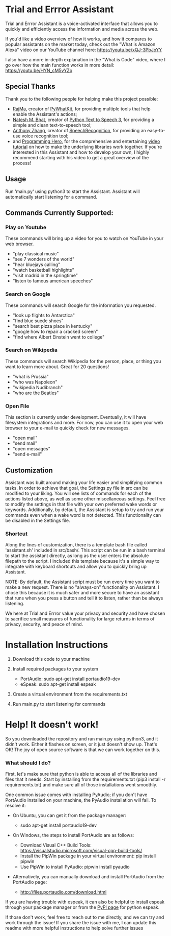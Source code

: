 # Trial and Errror Assistant

Trial and Errror Assistant is a voice-activated interface that allows you to quickly and efficiently access the information and media across the web.

If you'd like a video overview of how it works, and how it compares to popular assistants on the market today, check out the "What is Amazon Alexa" video on our YouTube channel here: https://youtu.be/xQJ-3PbJoYY

I also have a more in-depth explanation in the "What is Code" video, where I go over how the main function works in more detail: https://youtu.be/HYN_cM5vYZo

## Special Thanks

Thank you to the following people for helping make this project possible:
* [RajMa](https://pypi.org/user/RajMa/), creator of [PyWhatKit](https://pypi.org/project/pywhatkit/), for providing multiple tools that help enable the Assistant's actions;
* [Natesh M. Bhat](https://pypi.org/user/nateshmbhat/), creator of [Python Text to Speech 3](https://pypi.org/project/pyttsx3/), for providing a simple and clean text-to-speech tool;
* [Anthony Zhang](https://pypi.org/user/Anthony.Zhang/), creator of [SpeechRecognition](https://pypi.org/project/SpeechRecognition/), for providing an easy-to-use voice recognition tool;
* and [Programming Hero](https://www.youtube.com/channel/UCStj-ORBZ7TGK1FwtGAUgbQ), for the comprehensive and entertaining [video tutorial](https://www.youtube.com/watch?v=AWvsXxDtEkU) on how to make the underlying libraries work together. If you're interested in this Assistant and how to develop your own, I highly recommend starting with his video to get a great overview of the process!

## Usage

Run 'main.py' using python3 to start the Assistant. 
Assistant will automatically start listening for a command.

## Commands Currently Supported:

### Play on Youtube
These commands will bring up a video for you to watch on YouTube in your web browser.

* "play classical music"
* "see 7 wonders of the world"
* "hear bluejays calling"
* "watch basketball highlights"
* "visit madrid in the springtime"
* "listen to famous american speeches"
  
### Search on Google
These commands will search Google for the information you requested.
* "look up flights to Antarctica"
* "find blue suede shoes"
* "search best pizza place in kentucky"
* "google how to repair a cracked screen"
* "find where Albert Einstein went to college"

### Search on Wikipedia
These commands will search Wikipedia for the person, place, or thing you want to learn more about. Great for 20 questions!
* "what is Prussia"
* "who was Napoleon"
* "wikipedia Nudibranch"
* "who are the Beatles"

### Open File
This section is currently under development. Eventually, it will have filesystem integrations and more.
For now, you can use it to open your web browser to your e-mail to quickly check for new messages.
* "open mail"
* "send mail"
* "open messages"
* "send e-mail"

## Customization
Assistant was built around making your life easier and simplifying common tasks. In order to achieve that goal,
the Settings.py file in src can be modified to your liking. You will see lists of commands for each of the actions
listed above, as well as some other miscellaneous settings. Feel free to modify the settings in that file with your
own preferred wake words or keywords. Additionally, by default, the Assistant is setup to try and run your commands
even when a wake word is not detected. This functionality can be disabled in the Settings file.


### Shortcut
Along the lines of customization, there is a template bash file called 'assistant.sh' included in src/bash/.
This script can be run in a bash terminal to start the assistant directly, 
as long as the user enters the absolute filepath to the script. I included this template because it's a simple way
to integrate with keyboard shortcuts and allow you to quickly bring up Assistant.

NOTE: By default, the Assistant script must be run every time you want to make a new request.
There is no "always-on" functionality on Assistant. I chose this because it is much safer and more secure to have an
assistant that runs when you press a button and tell it to listen, rather than be always listening.

We here at Trial and Errror value your privacy and security and have chosen to sacrifice small measures of functionality 
for large returns in terms of privacy, security, and peace of mind.

# Installation Instructions

1. Download this code to your machine
2. Install required packages to your system
   * PortAudio: sudo apt-get install portaudio19-dev
   * eSpeak: sudo apt-get install espeak
  
3. Create a virtual environment from the requirements.txt
4. Run main.py to start listening for commands


# Help! It doesn't work!
So you downloaded the repository and ran main.py using python3, and it didn't work. Either it flashes on screen,
or it just doesn't show up. That's OK! The joy of open source software is that we can work together on this.

### What should I do?
First, let's make sure that python is able to access all of the libraries and files that it needs.
Start by installing from the requirements.txt (pip3 install -r requirements.txt) and make sure all of those installations
went smoothly.

One common issue comes with installing PyAudio; if you don't have PortAudio installed on your machine, the PyAudio
installation will fail. To resolve it:
* On Ubuntu, you can get it from the package manager:
   * sudo apt-get install portaudio19-dev
    
* On Windows, the steps to install PortAudio are as follows:
    * Download Visual C++ Build Tools: https://visualstudio.microsoft.com/visual-cpp-build-tools/
    * Install the PipWin package in your virtual environment: pip install pipwin
    * Use PipWin to install PyAudio: pipwin install pyaudio
    
* Alternatively, you can manually download and install PortAudio from the PortAudio page: 
  * http://files.portaudio.com/download.html
    
If you are having trouble with espeak, it can also be helpful to install espeak through your package manager or
from the [PyPI page](https://pypi.org/project/python-espeak/) for python espeak.

If those don't work, feel free to reach out to me directly, and we can try and work through the issue! If you share
the issue with me, I can update this readme with more helpful instructions to help solve further issues
